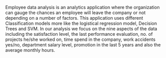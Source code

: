 Employee data analysis is an analytics application where the organization can gauge the chances an employee will leave the company or not depending on a number of factors.  This application uses  different Classification models more like the logistical regression model, Decision Trees and SVM. In our analysis we focus on the nine aspects of the data including the satisfaction level, the last performance evaluation, no. of projects he/she worked on, time spend in the company, work accidents yes/no, department salary level, promotion in the last 5 years and also the average monthly hours.
